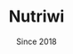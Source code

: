 ---
title: Nutriwi
category: web
description: I created Nutriwi as a result of a personal student project to increase my skills in web development. Nutriwi is now a web application allowing the general public to analyse the nutritional quality of the recipes they make every day with their favourite products. The product scanner allows you to find recipe ideas based on products. I recently signed up Nutriwi to an anti-waste initiative to combat food waste by using products in recipes.
picture: /content/projects/nutriwi.jpg
date: Since 2018
technologies: ['javascript', 'nuxtjs', 'vuejs', 'expressjs', 'mongodb', 'ansible']
link: https://www.nutriwi.com
linkText: 'Discover Nutriwi'
icon: /content/projects/nutriwi-icon.png
index: 3
---